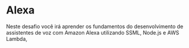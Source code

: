 # Alexa
Neste desafio você irá aprender os fundamentos do desenvolvimento de assistentes de voz com Amazon Alexa utilizando SSML, Node.js e AWS Lambda,
